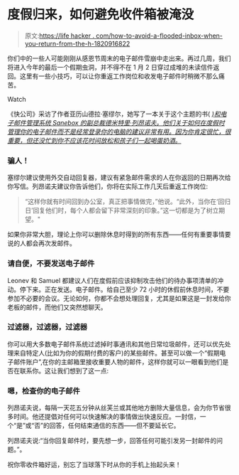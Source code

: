 # 度假归来，如何避免收件箱被淹没

> 原文:[https://life hacker . com/how-to-avoid-a-flooded-inbox-when-you-return-from-the-h-1820916822](https://lifehacker.com/how-to-avoid-a-flooded-inbox-when-you-return-from-the-h-1820916822)

你们中的一些人可能刚刚从感恩节周末的电子邮件雪崩中走出来。再过几周，我们将进入今年的最后一个假期虫洞，并不得不在 1 月 2 日穿过成堆的未读信件返回。这里有一些小技巧，可以让你重返工作岗位和收发电子邮件时稍微不那么痛苦。

Watch

《快公司》采访了作者亚历山德拉·塞缪尔，她写了一本关于这个主题的书( [*)和电子邮件管理系统 Sanebox 的副总裁德米特里·列昂诺夫。他们关于如何在度假时管理你的电子邮件而不是经常登录你的电脑的建议非常有用。因为你肯定很忙，很重要，但还没忙到你不应该花时间放松和孩子们一起喝蛋奶酒。*](http://www.amazon.com/Work-Smarter-Rule-Your-Email-ebook/dp/B00HXY5808/?asc_campaign=InlineText&asc_refurl=https://lifehacker.com/how-to-avoid-a-flooded-inbox-when-you-return-from-the-h-1820916822&asc_source=&tag=kinjalifehackerlink-20)

### 骗人！

塞缪尔建议使用外交自动回复器，建议有紧急邮件需求的人在你返回的日期再次给你写信。列昂诺夫建议你告诉他们，你将在实际工作几天后重返工作岗位:

> “这样你就有时间回到办公室，真正把事情做完，”他说。“此外，当你在‘回归日’回复他们时，每个人都会留下非常深刻的印象。”这一切都是为了树立期望。"

如果你非常大胆，理论上你可以删除休息时得到的所有东西——任何有重要事情要说的人都会再次发邮件。

### 请自便，不要发送电子邮件

Leonev 和 Samuel 都建议人们在度假前应该抑制攻击他们的待办事项清单的冲动。停下来。正在发送。电子邮件。给自己至少 72 小时的休假前休息时间，不要参加不必要的会议。无论如何，你都不会想处理回复，尤其是如果这是一封发给你老板的邮件，而他们又突然想聊天。

### 过滤器，过滤器，过滤器

你可以用大多数电子邮件系统过滤掉时事通讯和其他日常垃圾邮件，还可以优先处理来自特定人(比如为你的假期付费的客户)的某些邮件。甚至可以做一个“假期电子邮件账户”,在你的主邮箱里接收重要人物的邮件，这样你就可以一眼看到他们是否在联系你。这让我们想到了这一点:

### 嗯，检查你的电子邮件

列昂诺夫说，每隔一天花五分钟从丝芙兰或其他地方删除大量信息，会为你节省很多时间。他还提倡对任何可以快速解决的事情做出快速反应。一封信，一个“是”或“否”的回答，任何结束通信的东西——但不要延长它。

列昂诺夫说:“当你回复邮件时，要先想一步，回答任何可能引发另一封邮件的问题。”。

祝你零收件箱好运，别忘了当球落下时从你的手机上抬起头来！